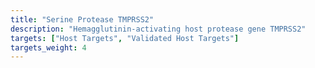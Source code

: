 ```yaml
---
title: "Serine Protease TMPRSS2"
description: "Hemagglutinin-activating host protease gene TMPRSS2"
targets: ["Host Targets", "Validated Host Targets"]
targets_weight: 4
---
```

